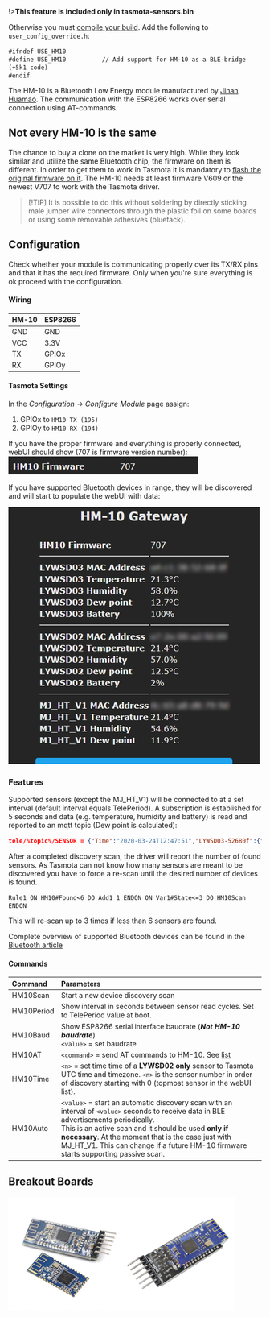 !>**This feature is included only in tasmota-sensors.bin**

Otherwise you must [compile your build](compile-your-build). Add the following to `user_config_override.h`:
```
#ifndef USE_HM10
#define USE_HM10          // Add support for HM-10 as a BLE-bridge (+5k1 code)
#endif
```

The HM-10 is a Bluetooth Low Energy module manufactured by [Jinan Huamao](http://www.jnhuamao.cn/bluetooth.asp). The communication with the ESP8266 works over serial connection using AT-commands.

## Not every HM-10 is the same

The chance to buy a clone on the market is very high. While they look similar and utilize the same Bluetooth chip, the firmware on them is different. In order to get them to work in Tasmota it is mandatory to [flash the original firmware on it](https://github.com/Jason2866/CCLoader). The HM-10 needs at least firmware V609 or the newest V707 to work with the Tasmota driver.

> [!TIP] It is possible to do this without soldering by directly sticking male jumper wire connectors through the plastic foil on some boards or using some removable adhesives (bluetack).  

## Configuration
Check whether your module is communicating properly over its TX/RX pins and that it has the required firmware. Only when you're sure everything is ok proceed with the configuration.

#### Wiring
| HM-10   | ESP8266 |
|---|---|
|GND   |GND   
|VCC   |3.3V
|TX   | GPIOx
|RX   | GPIOy

#### Tasmota Settings 
In the _Configuration -> Configure Module_ page assign:
1. GPIOx to `HM10 TX (195)`
2. GPIOy to `HM10 RX (194)`

If you have the proper firmware and everything is properly connected, webUI should show (707 is firmware version number):
![Config success](../_media/hm10_config_success.jpg)

If you have supported Bluetooth devices in range, they will be discovered and will start to populate the webUI with data:

![Showing data](../_media/hm10_config1.jpg)

### Features
Supported sensors (except the MJ_HT_V1) will be connected to at a set interval (default interval equals TelePeriod). A subscription is established for 5 seconds and data (e.g. temperature, humidity and battery) is read and reported to an mqtt topic (Dew point is calculated):

```json
tele/%topic%/SENSOR = {"Time":"2020-03-24T12:47:51","LYWSD03-52680f":{"Temperature":21.1,"Humidity":58.0,"DewPoint":12.5,"Battery":100},"LYWSD02-a2fd09":{"Temperature":21.4,"Humidity":57.0,"DewPoint":12.5,"Battery":2},"MJ_HT_V1-d8799d":{"Temperature":21.4,"Humidity":54.6,"DewPoint":11.9},"TempUnit":"C"}
```

After a completed discovery scan, the driver will report the number of found sensors. As Tasmota can not know how many sensors are meant to be discovered you have to force a re-scan until the desired number of devices is found.
```console
Rule1 ON HM10#Found<6 DO Add1 1 ENDON ON Var1#State<=3 DO HM10Scan ENDON 
```
This will re-scan up to 3 times if less than 6 sensors are found.

Complete overview of supported Bluetooth devices can be found in the [Bluetooth article](/Bluetooth)

#### Commands

Command|Parameters
:---|:---
HM10Scan<a id="hm10scan"></a>|Start a new device discovery scan
HM10Period<a id="hm10period"></a>|Show interval in seconds between sensor read cycles. Set to TelePeriod value at boot.<BR>|`<value>` = set interval in seconds
HM10Baud<a id="hm10baud"></a>|Show ESP8266 serial interface baudrate (***Not HM-10 baudrate***)<BR>`<value>` = set baudrate
HM10AT<a id="hm10at"></a>|`<command>` = send AT commands to HM-10. See [list](http://www.martyncurrey.com/hm-10-bluetooth-4ble-modules/#HM-10%20-%20AT%20commands)
HM10Time <a id="hm10time"></a>|`<n>` = set time time of a **LYWSD02 only** sensor to Tasmota UTC time and timezone. `<n>` is the sensor number in order of discovery starting with 0 (topmost sensor in the webUI list).
HM10Auto <a id="hm10auto"></a>|`<value>` = start an automatic discovery scan with an interval of  `<value>` seconds to receive data in BLE advertisements periodically.<BR>This is an active scan and it should be used **only if necessary**. At the moment that is the case just with MJ_HT_V1. This can change if a future HM-10 firmware starts supporting passive scan.

## Breakout Boards
<img src="/docs/_media/peripherals/hm-10-1.jpg" width=225><img src="/docs/_media/peripherals/hm-10.jpg" width=225>
